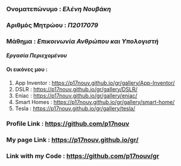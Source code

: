 ### Ονοματεπώνυμο : *Ελένη Νουβάκη* 

### Αριθμός Μητρώου : *Π2017079*

### Μάθημα : *Επικοινωνία Ανθρώπου και Υπολογιστή*

#### *Εργασία Περιεχομένου*

#### Οι εικόνες μου :

1. App Inventor : https://p17nouv.github.io/gr/gallery/App-Inventor/
2. DSLR : https://p17nouv.github.io/gr/gallery/DSLR/
3. Eniac : https://p17nouv.github.io/gr/gallery/eniac/
4. Smart Homes : https://p17nouv.github.io/gr/gallery/smart-home/
5. Tesla : https://p17nouv.github.io/gr/gallery/tesla/

### Profile Link : https://github.com/p17nouv

### My page Link : https://p17nouv.github.io/gr/

### Link with my Code : https://github.com/p17nouv/gr

